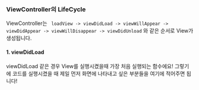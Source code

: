 ### ViewController의 LifeCycle

ViewController는 
``` loadView -> viewDidLoad -> viewWillAppear -> viewDidAppear -> viewWillDisappear -> viewDidUnload```
와 같은 순서로 View가 생성됩니다.

#### 1. viewDidLoad
viewDidLoad 같은 경우 View를 실행시켰을때 가장 처음 실행되는 함수에요!
그렇기에 코드를 실행시켰을 때 제일 먼저 화면에 나타내고 싶은 부분들을 여기에 적어주면 됩니다! 
